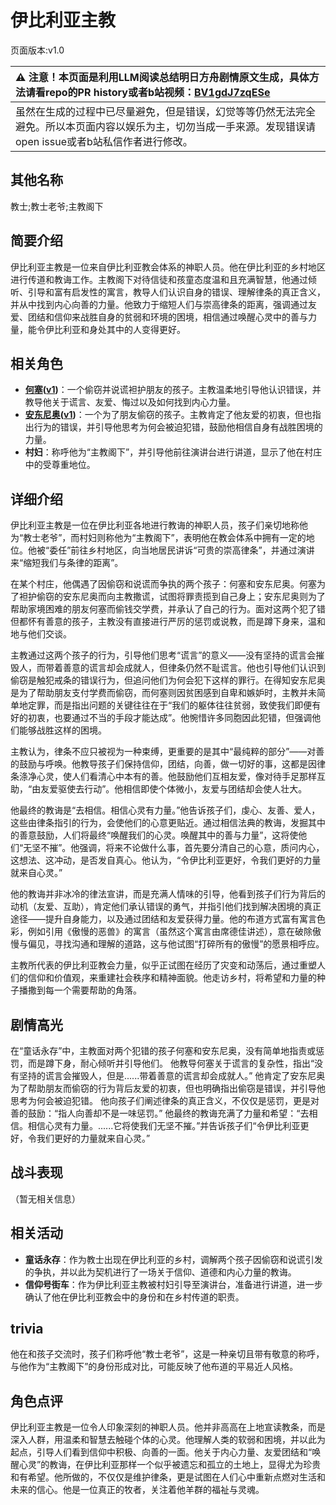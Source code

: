 # 伊比利亚主教
页面版本:v1.0
 

| :warning: 注意！本页面是利用LLM阅读总结明日方舟剧情原文生成，具体方法请看repo的PR history或者b站视频：[BV1gdJ7zqESe](https://www.bilibili.com/video/BV1gdJ7zqESe/)         |
|:----------------------------|
| 虽然在生成的过程中已尽量避免，但是错误，幻觉等等仍然无法完全避免。所以本页面内容以娱乐为主，切勿当成一手来源。发现错误请open issue或者b站私信作者进行修改。|



## 其他名称
教士;教士老爷;主教阁下
## 简要介绍
伊比利亚主教是一位来自伊比利亚教会体系的神职人员。他在伊比利亚的乡村地区进行传道和教诲工作。主教阁下对待信徒和孩童态度温和且充满智慧，他通过倾听、引导和富有启发性的寓言，教导人们认识自身的错误、理解律条的真正含义，并从中找到内心向善的力量。他致力于缩短人们与崇高律条的距离，强调通过友爱、团结和信仰来战胜自身的贫弱和环境的困境，相信通过唤醒心灵中的善与力量，能令伊比利亚和身处其中的人变得更好。
## 相关角色
-   **[何塞](../char_v3/extended_char_he_sai.md)([v1](extended_char_he_sai.md))**：一个偷窃并说谎袒护朋友的孩子。主教温柔地引导他认识错误，并教导他关于谎言、友爱、悔过以及如何找到内心力量。
-   **[安东尼奥](../char_v3/extended_char_an_dong_ni_ao.md)([v1](extended_char_an_dong_ni_ao.md))**：一个为了朋友偷窃的孩子。主教肯定了他友爱的初衷，但也指出行为的错误，并引导他思考为何会被迫犯错，鼓励他相信自身有战胜困境的力量。
-   **村妇**：称呼他为“主教阁下”，并引导他前往演讲台进行讲道，显示了他在村庄中的受尊重地位。
## 详细介绍
伊比利亚主教是一位在伊比利亚各地进行教诲的神职人员，孩子们亲切地称他为“教士老爷”，而村妇则称他为“主教阁下”，表明他在教会体系中拥有一定的地位。他被“委任”前往乡村地区，向当地居民讲诉“可贵的崇高律条”，并通过演讲来“缩短我们与条律的距离”。

在某个村庄，他偶遇了因偷窃和说谎而争执的两个孩子：何塞和安东尼奥。何塞为了袒护偷窃的安东尼奥而向主教撒谎，试图将罪责揽到自己身上；安东尼奥则为了帮助家境困难的朋友何塞而偷钱交学费，并承认了自己的行为。面对这两个犯了错但都怀有善意的孩子，主教没有直接进行严厉的惩罚或说教，而是蹲下身来，温和地与他们交谈。

主教通过这两个孩子的行为，引导他们思考“谎言”的意义——没有坚持的谎言会摧毁人，而带着善意的谎言却会成就人，但律条仍然不耻谎言。他也引导他们认识到偷窃是触犯戒条的错误行为，但追问他们为何会犯下这样的罪行。在得知安东尼奥是为了帮助朋友支付学费而偷窃，而何塞则因贫困感到自卑和嫉妒时，主教并未简单地定罪，而是指出问题的关键往往在于“我们的躯体往往贫弱，致使我们即便有好的初衷，也要通过不当的手段才能达成”。他惋惜许多同胞因此犯错，但强调他们能够战胜这样的困境。

主教认为，律条不应只被视为一种束缚，更重要的是其中“最纯粹的部分”——对善的鼓励与呼唤。他教导孩子们保持信仰，团结，向善，做一切好的事，这都是因律条涤净心灵，使人们看清心中本有的善。他鼓励他们互相友爱，像对待手足那样互助，“由友爱驱使去行动”。他相信即使个体微小，友爱与团结却会使人壮大。

他最终的教诲是“去相信。相信心灵有力量。”他告诉孩子们，虔心、友善、爱人，这些由律条指引的行为，会使他们的心意更贴近。通过相信法典的教诲，发掘其中的善意鼓励，人们将最终“唤醒我们的心灵。唤醒其中的善与力量”，这将使他们“无坚不摧”。他强调，将来不论做什么事，首先要分清自己的心意，质问内心，这想法、这冲动，是否发自真心。他认为，“令伊比利亚更好，令我们更好的力量就来自心灵。”

他的教诲并非冰冷的律法宣讲，而是充满人情味的引导，他看到孩子们行为背后的动机（友爱、互助），肯定他们承认错误的勇气，并指引他们找到解决困境的真正途径——提升自身能力，以及通过团结和友爱获得力量。他的布道方式富有寓言色彩，例如引用《傲慢的恶兽》的寓言（虽然这个寓言由席德佳讲述），意在破除傲慢与偏见，寻找沟通和理解的道路，这与他试图“打碎所有的傲慢”的愿景相呼应。

主教所代表的伊比利亚教会力量，似乎正试图在经历了灾变和动荡后，通过重塑人们的信仰和价值观，来重建社会秩序和精神面貌。他走访乡村，将希望和力量的种子播撒到每一个需要帮助的角落。
## 剧情高光
在“童话永存”中，主教面对两个犯错的孩子何塞和安东尼奥，没有简单地指责或惩罚，而是蹲下身，耐心倾听并引导他们。
他教导何塞关于谎言的复杂性，指出“没有坚持的谎言会摧毁人，但是......带着善意的谎言却会成就人。”
他肯定了安东尼奥为了帮助朋友而偷窃的行为背后友爱的初衷，但也明确指出偷窃是错误，并引导他思考为何会被迫犯错。
他向孩子们阐述律条的真正含义，不仅仅是惩罚，更是对善的鼓励：“指人向善却不是一味惩罚。”
他最终的教诲充满了力量和希望：“去相信。相信心灵有力量。......它将使我们无坚不摧。”并告诉孩子们“令伊比利亚更好，令我们更好的力量就来自心灵。”
## 战斗表现
（暂无相关信息）
## 相关活动
-   **童话永存**：作为教士出现在伊比利亚的乡村，调解两个孩子因偷窃和说谎引发的争执，并以此为契机进行了一场关于信仰、道德和内心力量的教诲。
-   **信仰号街车**：作为伊比利亚主教被村妇引导至演讲台，准备进行讲道，进一步确认了他在伊比利亚教会中的身份和在乡村传道的职责。
## trivia
他在和孩子交流时，孩子们称呼他“教士老爷”，这是一种亲切且带有敬意的称呼，与他作为“主教阁下”的身份形成对比，可能反映了他布道的平易近人风格。
## 角色点评
伊比利亚主教是一位令人印象深刻的神职人员。他并非高高在上地宣读教条，而是深入人群，用温柔和智慧去触碰个体的心灵。他理解人类的软弱和困境，并以此为起点，引导人们看到信仰中积极、向善的一面。他关于内心力量、友爱团结和“唤醒心灵”的教诲，在伊比利亚那样一个似乎被遗忘和孤立的土地上，显得尤为珍贵和有希望。他所做的，不仅仅是维护律条，更是试图在人们心中重新点燃对生活和未来的信心。他是一位真正的牧者，关注着他羊群的福祉与灵魂。